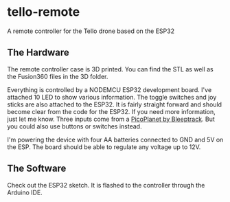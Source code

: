 # tello-remote
A remote controller for the Tello drone based on the ESP32

## The Hardware

The remote controller case is 3D printed. You can find the STL as well as the Fusion360 files in the 3D folder. 

Everything is controlled by a NODEMCU ESP32 development board. I've attached 10 LED to show various information. The toggle switches and joy sticks are also attached to the ESP32. It is fairly straight forward and should become clear from the code for the ESP32. If you need more information, just let me know. 
Three inputs come from a [PicoPlanet by Bleeptrack](https://www.tindie.com/products/bleeptrack/picoplanet/). But you could also use buttons or switches instead. 

I'm powering the device with four AA batteries connected to GND and 5V on the ESP. The board should be able to regulate any voltage up to 12V. 

## The Software

Check out the ESP32 sketch. It is flashed to the controller through the Arduino IDE. 
